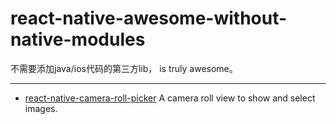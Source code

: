 # react-native-awesome-without-native-modules

不需要添加java/ios代码的第三方lib， is truly awesome。

---

* [react-native-camera-roll-picker](https://github.com/jeanpan/react-native-camera-roll-picker) 
A camera roll view to show and select images.
